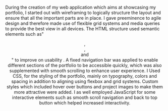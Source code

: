 During the creation of my web application which aims at showcasing my portfolio, I started out with wireframing to logically structure the layout and ensure that all the important parts are in place. I gave preeminence to agile design and therefore made use of flexible grid systems and media queries to provide the best view in all devices. The HTML structure used semantic elements such as" <header>, <nav>, <section> and <footer>" to improve on usability . A fixed navigation bar was applied to enable different sections of the portfolio to be accessible quickly, which was also supplemented with smooth scrolling to enhance user experience. I Used CSS, for the styling of the portfolio, mainly on typography, colors and spacing in addition to aligning using flexbox and grid systems. Custom styles which included hover over buttons and project images to make them more attractive were added. I as well employed JavaScript for some interactive elements such as smooth scroll navigation and back to top button which helped increased interactivity.
